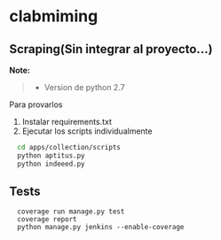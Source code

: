 # clabmiming

## Scraping(Sin integrar al proyecto...)
**Note:**
> - Version de python 2.7

Para provarlos
  1. Instalar requirements.txt
  2. Ejecutar los scripts individualmente
  ```sh
    cd apps/collection/scripts
    python aptitus.py
    python indeeed.py
  ```
  ## Tests
  ```
    coverage run manage.py test
    coverage report
    python manage.py jenkins --enable-coverage
  ```
